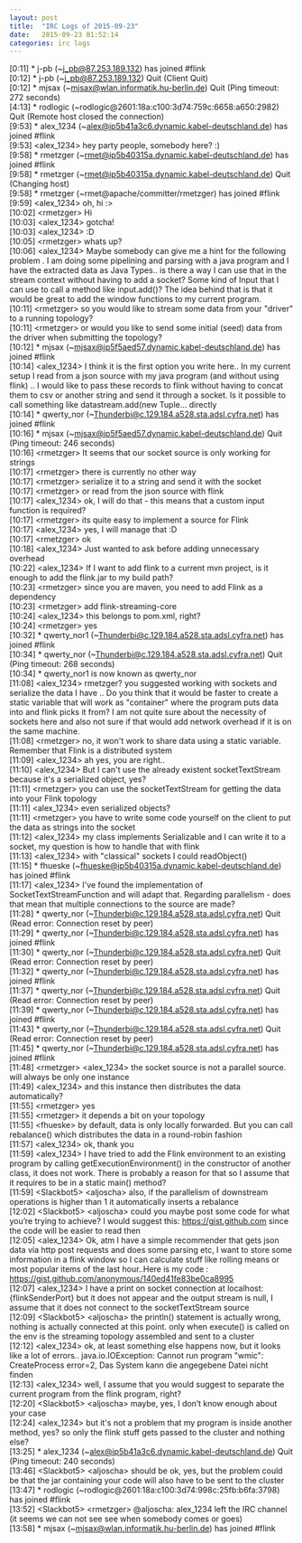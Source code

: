 ```yaml
---
layout: post
title:  "IRC Logs of 2015-09-23"
date:   2015-09-23 01:52:14
categories: irc logs
---
```

<span class="irc-date">[0:11]</span> <span class="irc-green">* j-pb (~j_pb@87.253.189.132) has joined #flink</span><br />
<span class="irc-date">[0:12]</span> <span class="irc-navy">* j-pb (~j_pb@87.253.189.132) Quit (Client Quit)</span><br />
<span class="irc-date">[0:12]</span> <span class="irc-navy">* mjsax (~mjsax@wlan.informatik.hu-berlin.de) Quit (Ping timeout: 272 seconds)</span><br />
<span class="irc-date">[4:13]</span> <span class="irc-navy">* rodlogic (~rodlogic@2601:18a:c100:3d74:759c:6658:a650:2982) Quit (Remote host closed the connection)</span><br />
<span class="irc-date">[9:53]</span> <span class="irc-green">* alex_1234 (~alex@ip5b41a3c6.dynamic.kabel-deutschland.de) has joined #flink</span><br />
<span class="irc-date">[9:53]</span> <span class="irc-black">&lt;alex_1234&gt; hey party people, somebody here? :)</span><br />
<span class="irc-date">[9:58]</span> <span class="irc-green">* rmetzger (~rmet@ip5b40315a.dynamic.kabel-deutschland.de) has joined #flink</span><br />
<span class="irc-date">[9:58]</span> <span class="irc-navy">* rmetzger (~rmet@ip5b40315a.dynamic.kabel-deutschland.de) Quit (Changing host)</span><br />
<span class="irc-date">[9:58]</span> <span class="irc-green">* rmetzger (~rmet@apache/committer/rmetzger) has joined #flink</span><br />
<span class="irc-date">[9:59]</span> <span class="irc-black">&lt;alex_1234&gt; oh, hi :&gt;</span><br />
<span class="irc-date">[10:02]</span> <span class="irc-black">&lt;rmetzger&gt; Hi</span><br />
<span class="irc-date">[10:03]</span> <span class="irc-black">&lt;alex_1234&gt; gotcha!</span><br />
<span class="irc-date">[10:03]</span> <span class="irc-black">&lt;alex_1234&gt; :D</span><br />
<span class="irc-date">[10:05]</span> <span class="irc-black">&lt;rmetzger&gt; whats up?</span><br />
<span class="irc-date">[10:06]</span> <span class="irc-black">&lt;alex_1234&gt; Maybe somebody can give me a hint for the following problem . I am doing some pipelining and parsing with a java program and I have the extracted data as Java Types.. is there a way I can use that in the stream context without having to add a socket? Some kind of Input that I can use to call a method like input.add()? The idea behind that is that it would be great to add the window functions to my current program.</span><br />
<span class="irc-date">[10:11]</span> <span class="irc-black">&lt;rmetzger&gt; so you would like to stream some data from your "driver" to a running topology?</span><br />
<span class="irc-date">[10:11]</span> <span class="irc-black">&lt;rmetzger&gt; or would you like to send some initial (seed) data from the driver when submitting the topology?</span><br />
<span class="irc-date">[10:12]</span> <span class="irc-green">* mjsax (~mjsax@ip5f5aed57.dynamic.kabel-deutschland.de) has joined #flink</span><br />
<span class="irc-date">[10:14]</span> <span class="irc-black">&lt;alex_1234&gt; I think it is the first option you write here.. In my current setup I read from a json source with my java program (and without using flink) .. I would like to pass these records to flink without having to concat them to csv or another string and send it through a socket. Is it possible to call something like datastream.add(new Tuple... directly</span><br />
<span class="irc-date">[10:14]</span> <span class="irc-green">* qwerty_nor (~Thunderbi@c.129.184.a528.sta.adsl.cyfra.net) has joined #flink</span><br />
<span class="irc-date">[10:16]</span> <span class="irc-navy">* mjsax (~mjsax@ip5f5aed57.dynamic.kabel-deutschland.de) Quit (Ping timeout: 246 seconds)</span><br />
<span class="irc-date">[10:16]</span> <span class="irc-black">&lt;rmetzger&gt; It seems that our socket source is only working for strings</span><br />
<span class="irc-date">[10:17]</span> <span class="irc-black">&lt;rmetzger&gt; there is currently no other way</span><br />
<span class="irc-date">[10:17]</span> <span class="irc-black">&lt;rmetzger&gt; serialize it to a string and send it with the socket</span><br />
<span class="irc-date">[10:17]</span> <span class="irc-black">&lt;rmetzger&gt; or read from the json source with flink</span><br />
<span class="irc-date">[10:17]</span> <span class="irc-black">&lt;alex_1234&gt; ok, I will do that - this means that a custom input function is required?</span><br />
<span class="irc-date">[10:17]</span> <span class="irc-black">&lt;rmetzger&gt; its quite easy to implement a source for Flink</span><br />
<span class="irc-date">[10:17]</span> <span class="irc-black">&lt;alex_1234&gt; yes, I will manage that :D</span><br />
<span class="irc-date">[10:17]</span> <span class="irc-black">&lt;rmetzger&gt; ok</span><br />
<span class="irc-date">[10:18]</span> <span class="irc-black">&lt;alex_1234&gt; Just wanted to ask before adding unnecessary overhead</span><br />
<span class="irc-date">[10:22]</span> <span class="irc-black">&lt;alex_1234&gt; If I want to add flink to a current mvn project, is it enough to add the flink.jar to my build path?</span><br />
<span class="irc-date">[10:23]</span> <span class="irc-black">&lt;rmetzger&gt; since you are maven, you need to add Flink as a dependency</span><br />
<span class="irc-date">[10:23]</span> <span class="irc-black">&lt;rmetzger&gt; add flink-streaming-core</span><br />
<span class="irc-date">[10:24]</span> <span class="irc-black">&lt;alex_1234&gt; this belongs to pom.xml, right?</span><br />
<span class="irc-date">[10:24]</span> <span class="irc-black">&lt;rmetzger&gt; yes</span><br />
<span class="irc-date">[10:32]</span> <span class="irc-green">* qwerty_nor1 (~Thunderbi@c.129.184.a528.sta.adsl.cyfra.net) has joined #flink</span><br />
<span class="irc-date">[10:34]</span> <span class="irc-navy">* qwerty_nor (~Thunderbi@c.129.184.a528.sta.adsl.cyfra.net) Quit (Ping timeout: 268 seconds)</span><br />
<span class="irc-date">[10:34]</span> <span class="irc-green">* qwerty_nor1 is now known as qwerty_nor</span><br />
<span class="irc-date">[11:08]</span> <span class="irc-black">&lt;alex_1234&gt; rmetzger? you suggested working with sockets and serialize the data I have .. Do you think that it would be faster to create a static variable that will work as "container" where the program puts data into and flink picks it from? I am not quite sure about the necessity of sockets here and also not sure if that would add network overhead if it is on the same machine.</span><br />
<span class="irc-date">[11:08]</span> <span class="irc-black">&lt;rmetzger&gt; no, it won't work to share data using a static variable. Remember that Flink is a distributed system</span><br />
<span class="irc-date">[11:09]</span> <span class="irc-black">&lt;alex_1234&gt; ah yes, you are right..</span><br />
<span class="irc-date">[11:10]</span> <span class="irc-black">&lt;alex_1234&gt; But I can't use the already existent socketTextStream because it's a serialized object, yes?</span><br />
<span class="irc-date">[11:11]</span> <span class="irc-black">&lt;rmetzger&gt; you can use the socketTextStream for getting the data into your Flink topology</span><br />
<span class="irc-date">[11:11]</span> <span class="irc-black">&lt;alex_1234&gt; even serialized objects?</span><br />
<span class="irc-date">[11:11]</span> <span class="irc-black">&lt;rmetzger&gt; you have to write some code yourself on the client to put the data as strings into the socket</span><br />
<span class="irc-date">[11:12]</span> <span class="irc-black">&lt;alex_1234&gt; my class implements Serializable and I can write it to a socket, my question is how to handle that with flink</span><br />
<span class="irc-date">[11:13]</span> <span class="irc-black">&lt;alex_1234&gt; with "classical" sockets I could readObject()</span><br />
<span class="irc-date">[11:15]</span> <span class="irc-green">* fhueske (~fhueske@ip5b40315a.dynamic.kabel-deutschland.de) has joined #flink</span><br />
<span class="irc-date">[11:17]</span> <span class="irc-black">&lt;alex_1234&gt; I've found the implementation of SocketTextStreamFunction and will adapt that. Regarding parallelism - does that mean that multiple connections to the source are made?</span><br />
<span class="irc-date">[11:28]</span> <span class="irc-navy">* qwerty_nor (~Thunderbi@c.129.184.a528.sta.adsl.cyfra.net) Quit (Read error: Connection reset by peer)</span><br />
<span class="irc-date">[11:29]</span> <span class="irc-green">* qwerty_nor (~Thunderbi@c.129.184.a528.sta.adsl.cyfra.net) has joined #flink</span><br />
<span class="irc-date">[11:30]</span> <span class="irc-navy">* qwerty_nor (~Thunderbi@c.129.184.a528.sta.adsl.cyfra.net) Quit (Read error: Connection reset by peer)</span><br />
<span class="irc-date">[11:32]</span> <span class="irc-green">* qwerty_nor (~Thunderbi@c.129.184.a528.sta.adsl.cyfra.net) has joined #flink</span><br />
<span class="irc-date">[11:37]</span> <span class="irc-navy">* qwerty_nor (~Thunderbi@c.129.184.a528.sta.adsl.cyfra.net) Quit (Read error: Connection reset by peer)</span><br />
<span class="irc-date">[11:39]</span> <span class="irc-green">* qwerty_nor (~Thunderbi@c.129.184.a528.sta.adsl.cyfra.net) has joined #flink</span><br />
<span class="irc-date">[11:43]</span> <span class="irc-navy">* qwerty_nor (~Thunderbi@c.129.184.a528.sta.adsl.cyfra.net) Quit (Read error: Connection reset by peer)</span><br />
<span class="irc-date">[11:45]</span> <span class="irc-green">* qwerty_nor (~Thunderbi@c.129.184.a528.sta.adsl.cyfra.net) has joined #flink</span><br />
<span class="irc-date">[11:48]</span> <span class="irc-black">&lt;rmetzger&gt; &lt;alex_1234&gt; the socket source is not a parallel source. will always be only one instance</span><br />
<span class="irc-date">[11:49]</span> <span class="irc-black">&lt;alex_1234&gt; and this instance then distributes the data automatically?</span><br />
<span class="irc-date">[11:55]</span> <span class="irc-black">&lt;rmetzger&gt; yes</span><br />
<span class="irc-date">[11:55]</span> <span class="irc-black">&lt;rmetzger&gt; it depends a bit on your topology</span><br />
<span class="irc-date">[11:55]</span> <span class="irc-black">&lt;fhueske&gt; by default, data is only locally forwarded. But you can call rebalance() which distributes the data in a round-robin fashion</span><br />
<span class="irc-date">[11:57]</span> <span class="irc-black">&lt;alex_1234&gt; ok, thank you</span><br />
<span class="irc-date">[11:59]</span> <span class="irc-black">&lt;alex_1234&gt; I have tried to add the Flink environment to an existing program by calling getExecutionEnvironment() in the constructor of another class, it does not work. There is probably a reason for that so I assume that it requires to be in a static main() method?</span><br />
<span class="irc-date">[11:59]</span> <span class="irc-black">&lt;Slackbot5&gt; &lt;aljoscha&gt; also, if the parallelism of downstream operations is higher than 1 it automatically inserts a rebalance</span><br />
<span class="irc-date">[12:02]</span> <span class="irc-black">&lt;Slackbot5&gt; &lt;aljoscha&gt; could you maybe post some code for what you’re trying to achieve? I would suggest this: <a href="https://gist.github.com">https://gist.github.com</a> since the code will be easier to read then</span><br />
<span class="irc-date">[12:05]</span> <span class="irc-black">&lt;alex_1234&gt; Ok, atm I have a simple recommender that gets json data via http post requests and does some parsing etc, I want to store some information in a flink window so I can calculate stuff like rolling means or most popular items of the last hour..Here is my code : <a href="https://gist.github.com/anonymous/140ed41fe83be0ca8995">https://gist.github.com/anonymous/140ed41fe83be0ca8995</a></span><br />
<span class="irc-date">[12:07]</span> <span class="irc-black">&lt;alex_1234&gt; I have a print on socket connection at localhost:{flinkSenderPort} but it does not appear and the output stream is null, I assume that it does not connect to the socketTextStream source</span><br />
<span class="irc-date">[12:09]</span> <span class="irc-black">&lt;Slackbot5&gt; &lt;aljoscha&gt; the println() statement is actually wrong, nothing is actually connected at this point. only when execute() is called on the env is the streaming topology assembled and sent to a cluster</span><br />
<span class="irc-date">[12:12]</span> <span class="irc-black">&lt;alex_1234&gt; ok, at least something else happens now, but it looks like a lot of errors.. java.io.IOException: Cannot run program "wmic": CreateProcess error=2, Das System kann die angegebene Datei nicht finden</span><br />
<span class="irc-date">[12:13]</span> <span class="irc-black">&lt;alex_1234&gt; well, I assume that you would suggest to separate the current program from the flink program, right?</span><br />
<span class="irc-date">[12:20]</span> <span class="irc-black">&lt;Slackbot5&gt; &lt;aljoscha&gt; maybe, yes, I don’t know enough about your case</span><br />
<span class="irc-date">[12:24]</span> <span class="irc-black">&lt;alex_1234&gt; but it's not a problem that my program is inside another method, yes? so only the flink stuff gets passed to the cluster and nothing else?</span><br />
<span class="irc-date">[13:25]</span> <span class="irc-navy">* alex_1234 (~alex@ip5b41a3c6.dynamic.kabel-deutschland.de) Quit (Ping timeout: 240 seconds)</span><br />
<span class="irc-date">[13:46]</span> <span class="irc-black">&lt;Slackbot5&gt; &lt;aljoscha&gt; should be ok, yes, but the problem could be that the jar containing your code will also have to be sent to the cluster</span><br />
<span class="irc-date">[13:47]</span> <span class="irc-green">* rodlogic (~rodlogic@2601:18a:c100:3d74:998c:25fb:b6fa:3798) has joined #flink</span><br />
<span class="irc-date">[13:52]</span> <span class="irc-black">&lt;Slackbot5&gt; &lt;rmetzger&gt; @aljoscha: alex_1234 left the IRC channel (it seems we can not see see when somebody comes or goes)</span><br />
<span class="irc-date">[13:58]</span> <span class="irc-green">* mjsax (~mjsax@wlan.informatik.hu-berlin.de) has joined #flink</span><br />
